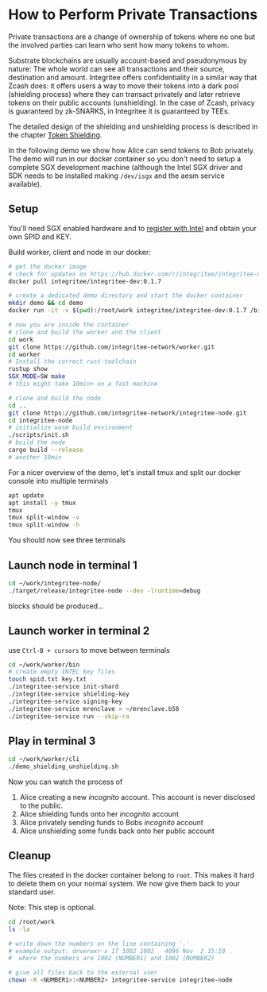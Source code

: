 # How to Perform Private Transactions

Private transactions are a change of ownership of tokens where no one but the involved parties can learn who sent how many tokens to whom.

Substrate blockchains are usually account-based and pseudonymous by nature: The whole world can see all transactions and their source, destination and amount. Integritee offers confidentiality in a similar way that Zcash does: it offers users a way to move their tokens into a dark pool (shielding process) where they can transact privately and later retrieve tokens on their public accounts (unshielding). In the case of Zcash, privacy is guaranteed by zk-SNARKS, in Integritee it is guaranteed by TEEs.

The detailed design of the shielding and unshielding process is described in the chapter [Token Shielding](./token_shielding.md).

In the following demo we show how Alice can send tokens to Bob privately. The demo will run in our docker container so you don't need to setup a complete SGX development machine (although the Intel SGX driver and SDK needs to be installed making `/dev/isgx` and the aesm service available).

## Setup

You'll need SGX enabled hardware and to [register with Intel](./howto_worker.md#intel-sgx-development-and-production-commercial-license) and obtain your own SPID and KEY.

Build worker, client and node in our docker:

```bash
# get the docker image
# check for updates on https://hub.docker.com/r/integritee/integritee-dev/tags
docker pull integritee/integritee-dev:0.1.7

# create a dedicated demo directory and start the docker container
mkdir demo && cd demo
docker run -it -v $(pwd):/root/work integritee/integritee-dev:0.1.7 /bin/bash

# now you are inside the container
# clone and build the worker and the client
cd work
git clone https://github.com/integritee-network/worker.git
cd worker
# Install the correct rust-toolchain 
rustup show
SGX_MODE=SW make
# this might take 10min+ on a fast machine

# clone and build the node
cd ..
git clone https://github.com/integritee-network/integritee-node.git
cd integritee-node
# initialize wasm build environment
./scripts/init.sh
# build the node
cargo build --release
# another 10min
```

For a nicer overview of the demo, let's install tmux and split our docker console into multiple terminals

```bash
apt update
apt install -y tmux
tmux
tmux split-window -v
tmux split-window -h
```

You should now see three terminals

## Launch node in terminal 1

```bash
cd ~/work/integritee-node/
./target/release/integritee-node --dev -lruntime=debug
```

blocks should be produced...

## Launch worker in terminal 2

use `Ctrl-B + cursors` to move between terminals

```bash
cd ~/work/worker/bin
# create empty INTEL key files
touch spid.txt key.txt
./integritee-service init-shard
./integritee-service shielding-key
./integritee-service signing-key
./integritee-service mrenclave > ~/mrenclave.b58
./integritee-service run --skip-ra
```

## Play in terminal 3

```bash
cd ~/work/worker/cli
./demo_shielding_unshielding.sh
```

Now you can watch the process of

1. Alice creating a new *incognito* account. This account is never disclosed to the public.
2. Alice shielding funds onto her *incognito* account
3. Alice privately sending funds to Bobs *incognito* account
4. Alice unshielding some funds back onto her public account

## Cleanup
The files created in the docker container belong to `root`. This makes it hard to delete them on your normal system. We now give them back to your standard user.

Note: This step is optional.

```bash
cd /root/work
ls -la

# write down the numbers on the line containing '.'
# example output: drwxrwxr-x 17 1002 1002   4096 Nov  2 15:10 .
#  where the numbers are 1002 (NUMBER1) and 1002 (NUMBER2)

# give all files back to the external user
chown -R <NUMBER1>:<NUMBER2> integritee-service integritee-node
```

